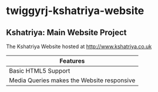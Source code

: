 # twiggyrj-kshatriya-website

## Kshatriya: Main Website Project

The Kshatriya Website hosted at http://www.kshatriya.co.uk

| Features  |
| ------------- | 
| Basic HTML5 Support | 
| Media Queries makes the Website responsive  |
